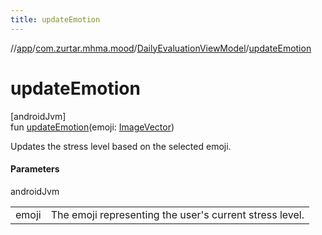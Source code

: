 ```yaml
---
title: updateEmotion
---
```

//[app](../../../index.html)/[com.zurtar.mhma.mood](../index.html)/[DailyEvaluationViewModel](index.html)/[updateEmotion](update-emotion.html)



# updateEmotion



[androidJvm]\
fun [updateEmotion](update-emotion.html)(emoji: [ImageVector](https://developer.android.com/reference/kotlin/androidx/compose/ui/graphics/vector/ImageVector.html))



Updates the stress level based on the selected emoji.



#### Parameters


androidJvm

| | |
|---|---|
| emoji | The emoji representing the user's current stress level. |



